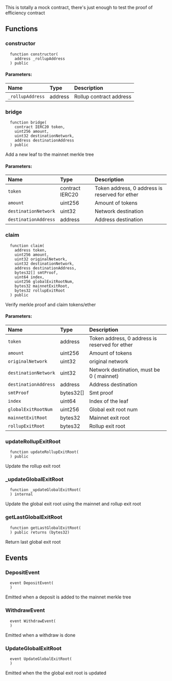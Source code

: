 This is totally a mock contract, there's just enough to test the proof of efficiency contract


## Functions
### constructor
```solidity
  function constructor(
    address _rollupAddress
  ) public
```


#### Parameters:
| Name | Type | Description                                                          |
| :--- | :--- | :------------------------------------------------------------------- |
|`_rollupAddress` | address | Rollup contract address

### bridge
```solidity
  function bridge(
    contract IERC20 token,
    uint256 amount,
    uint32 destinationNetwork,
    address destinationAddress
  ) public
```
Add a new leaf to the mainnet merkle tree


#### Parameters:
| Name | Type | Description                                                          |
| :--- | :--- | :------------------------------------------------------------------- |
|`token` | contract IERC20 | Token address, 0 address is reserved for ether
|`amount` | uint256 | Amount of tokens
|`destinationNetwork` | uint32 | Network destination
|`destinationAddress` | address | Address destination

### claim
```solidity
  function claim(
    address token,
    uint256 amount,
    uint32 originalNetwork,
    uint32 destinationNetwork,
    address destinationAddress,
    bytes32[] smtProof,
    uint64 index,
    uint256 globalExitRootNum,
    bytes32 mainnetExitRoot,
    bytes32 rollupExitRoot
  ) public
```
Verify merkle proof and claim tokens/ether


#### Parameters:
| Name | Type | Description                                                          |
| :--- | :--- | :------------------------------------------------------------------- |
|`token` | address |  Token address, 0 address is reserved for ether
|`amount` | uint256 | Amount of tokens
|`originalNetwork` | uint32 | original network
|`destinationNetwork` | uint32 | Network destination, must be 0 ( mainnet)
|`destinationAddress` | address | Address destination
|`smtProof` | bytes32[] | Smt proof
|`index` | uint64 | Index of the leaf
|`globalExitRootNum` | uint256 | Global exit root num
|`mainnetExitRoot` | bytes32 | Mainnet exit root
|`rollupExitRoot` | bytes32 | Rollup exit root

### updateRollupExitRoot
```solidity
  function updateRollupExitRoot(
  ) public
```
Update the rollup exit root



### _updateGlobalExitRoot
```solidity
  function _updateGlobalExitRoot(
  ) internal
```
Update the global exit root using the mainnet and rollup exit root



### getLastGlobalExitRoot
```solidity
  function getLastGlobalExitRoot(
  ) public returns (bytes32)
```
Return last global exit root



## Events
### DepositEvent
```solidity
  event DepositEvent(
  )
```

Emitted when a deposit is added to the mainnet merkle tree

### WithdrawEvent
```solidity
  event WithdrawEvent(
  )
```

Emitted when a withdraw is done

### UpdateGlobalExitRoot
```solidity
  event UpdateGlobalExitRoot(
  )
```

Emitted when the the global exit root is updated

